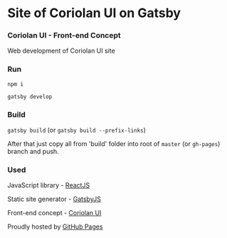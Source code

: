 # Site of Coriolan UI on Gatsby

### Coriolan UI - Front-end Concept

Web development of Coriolan UI site

### Run

`npm i`

`gatsby develop`

### Build

`gatsby build` (or `gatsby build --prefix-links`)

After that just copy all from 'build' folder into root of `master` (or `gh-pages`) branch and push.

### Used

JavaScript library - [ReactJS](https://facebook.github.io/react)

Static site generator - [GatsbyJS](https://github.com/gatsbyjs/gatsby)

Front-end concept - [Coriolan UI](https://coriolan-ui.github.io)

Proudly hosted by [GitHub Pages](https://pages.github.com)
